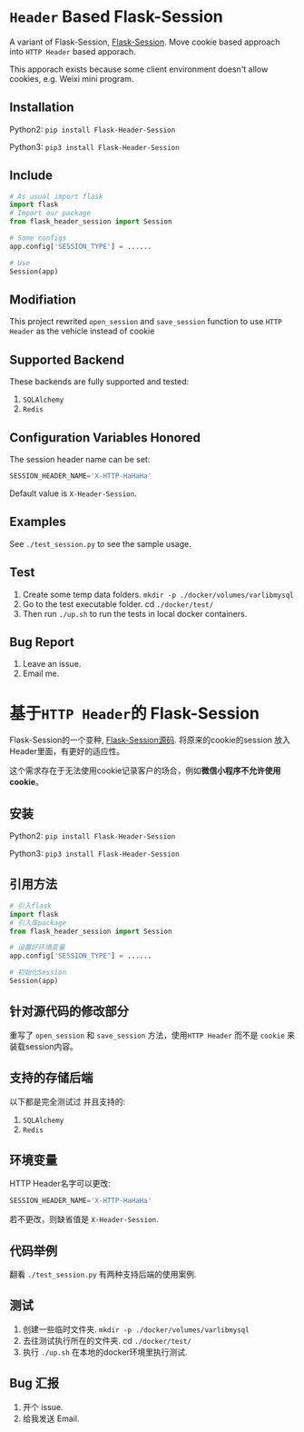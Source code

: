 # `Header` Based Flask-Session

A variant of Flask-Session, [Flask-Session](https://pypi.python.org/pypi/Flask-Session). Move cookie based approach into `HTTP Header` based apporach.

This apporach exists because some client environment doesn't allow cookies, e.g. Weixi mini program.

## Installation

Python2: `pip install Flask-Header-Session`

Python3: `pip3 install Flask-Header-Session`

## Include

``` Python
# As usual import flask
import flask
# Import our package
from flask_header_session import Session

# Some configs
app.config['SESSION_TYPE'] = ......

# Use
Session(app)

```
## Modifiation

This project rewrited `open_session` and `save_session` function to use `HTTP Header` as the vehicle instead of cookie

## Supported Backend

These backends are fully supported and tested:
1. `SQLAlchemy` 
2. `Redis` 

## Configuration Variables Honored

The session header name can be set:
```Python
SESSION_HEADER_NAME='X-HTTP-HaHaHa'
```
Default value is `X-Header-Session`.

## Examples

See `./test_session.py` to see the sample usage.

## Test

1. Create some temp data folders. `mkdir -p ./docker/volumes/varlibmysql`
2. Go to the test executable folder. cd `./docker/test/`
3. Then run `./up.sh` to run the tests in local docker containers.

## Bug Report

1. Leave an issue.
2. Email me.


# 基于`HTTP Header`的 Flask-Session

Flask-Session的一个变种, [Flask-Session源码](https://pypi.python.org/pypi/Flask-Session). 将原来的cookie的session 放入Header里面，有更好的适应性。

这个需求存在于无法使用cookie记录客户的场合，例如**微信小程序不允许使用cookie**。

## 安装

Python2: `pip install Flask-Header-Session`

Python3: `pip3 install Flask-Header-Session`

## 引用方法

``` Python
# 引入flask
import flask
# 引入库package
from flask_header_session import Session

# 设置好环境变量
app.config['SESSION_TYPE'] = ......

# 初始化Session
Session(app)

```
## 针对源代码的修改部分

重写了 `open_session` 和 `save_session` 方法，使用`HTTP Header` 而不是 `cookie` 来装载session内容。

## 支持的存储后端

以下都是完全测试过 并且支持的:
1. `SQLAlchemy` 
2. `Redis` 

## 环境变量

HTTP Header名字可以更改:
```Python
SESSION_HEADER_NAME='X-HTTP-HaHaHa'
```
若不更改，则缺省值是 `X-Header-Session`.

## 代码举例

翻看 `./test_session.py` 有两种支持后端的使用案例.

## 测试

1. 创建一些临时文件夹. `mkdir -p ./docker/volumes/varlibmysql`
2. 去往测试执行所在的文件夹. cd `./docker/test/`
3. 执行 `./up.sh` 在本地的docker环境里执行测试.

## Bug 汇报

1. 开个 issue.
2. 给我发送 Email.